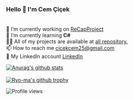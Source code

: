    ### Hello 👋 I'm Cem Çiçek <br><br>

<!--
**Cemcicek/Cemcicek** is a ✨ _special_ ✨ repository because its `README.md` (this file) appears on your GitHub profile.

Here are some ideas to get you started:
-->

 🔭 I’m currently working on [ReCapProject](https://github.com/Cemcicek/ReCapProject)<br>
 🌱 I’m currently learning <b>C#</b><br>
 👨‍💻 All of my projects are available at [all repository.](https://github.com/Cemcicek?tab=repositories)<br>
 📫 How to reach me cicekcem25@gmail.com<br>
 🔗 My LinkedIn account [LinkedIn](https://www.linkedin.com/in/cem-%C3%A7i%C3%A7ek-11a7a0197/)<br>
 
 <!--
 👯 I’m looking to collaborate on ...
 🤔 I’m looking for help with ...
 💬 Ask me about ...
 📫 How to reach me: ...
 😄 Pronouns: ...
 ⚡ Fun fact: ...


 
[![LinkedIn Badge](https://img.shields.io/badge/-LinkedIn-000?style=quare&labelColor=000&logo=LinkedIn&logoColor=white&link=link)](www.linkedin.com/in/cem-%C3%A7i%C3%A7ek-11a7a0197/)
[![GitHub watchers](https://img.shields.io/github/watchers/Naereen/StrapDown.js.svg?style=social&label=Watch&maxAge=2592000)](https://GitHub.com/Cemcicek/StrapDown.js/watchers/)


[![Github Badge](https://img.shields.io/badge/-Github-000?style=quare&labelColor=000&logo=Github&logoColor=white&link=link)](https://github.com/Cemcicek) <br><br>
-->


[![Anurag's github stats](https://github-readme-stats.vercel.app/api?username=Cemcicek&theme=blue-green)](https://github.com/anuraghazra/github-readme-stats)<br><br>
[![Ryo-ma's github trophy](https://github-profile-trophy.vercel.app/?username=Cemcicek&row=1)](https://github.com/ryo-ma/github-profile-trophy)<br>

![Profile views](https://gpvc.arturio.dev/Cemcicek)

